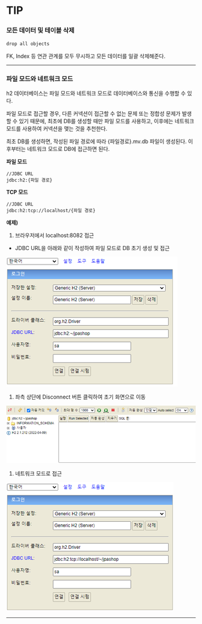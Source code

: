 # TIP

### 모든 데이터 및 테이블 삭제

```bash
drop all objects
```

FK, Index 등 연관 관계를 모두 무시하고 모든 데이터를 일괄 삭제해준다.

---

### 파일 모드와 네트워크 모드

h2 데이터베이스는 파일 모드와 네트워크 모드로 데이터베이스와 통신을 수행할 수 있다.

파일 모드로 접근할 경우, 다른 커넥션이 접근할 수 없는 문제 또는 정합성 문제가 발생할 수 있기 때문에, 최초에 DB를 생성할 때만 파일 모드를 사용하고, 이후에는 네트워크 모드를 사용하여 커넥션을 맺는 것을 추천한다.

최초 DB를 생성하면, 작성된 파일 경로에 따라 {파일경로}.mv.db 파일이 생성된다. 이후부터는 네트워크 모드로 DB에 접근하면 된다.

**파일 모드**

```
//JDBC URL 
jdbc:h2:{파일 경로}
```

**TCP 모드**

```
//JDBC URL
jdbc:h2:tcp://localhost/{파일 경로}
```

**예제)**

1. 브라우저에서 localhost:8082 접근
- JDBC URL을 아래와 같이 작성하여 파일 모드로 DB 초기 생성 및 접근

![Untitled](./img/Untitled.png)

1. 좌측 상단에 Disconnect 버튼 클릭하여 초기 화면으로 이동

![Untitled](./img/Untitled%201.png)

1. 네트워크 모드로 접근

![Untitled](./img/Untitled%202.png)

---